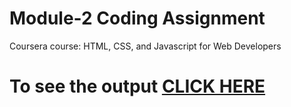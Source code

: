 

# Module-2 Coding Assignment

Coursera course: HTML, CSS, and Javascript for Web Developers

# To see the output [CLICK HERE](https://github.com/anantt-08/htmlcss.github.io/Assignments/module-2/index.html)

